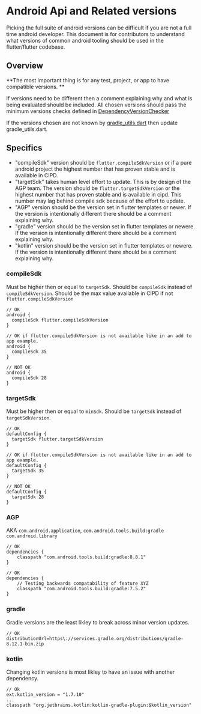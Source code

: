 # Android Api and Related versions

Picking the full suite of android versions can be difficult if you are not a full time android developer. 
This document is for contributors to understand what versions of common android tooling should be used in the flutter/flutter codebase. 

## Overview

**The most important thing is for any test, project, or app to have compatible versions. **

If versions need to be different then a comment explaining why and what is being evaluated should be included. 
All chosen versions should pass the minimum versions checks defined in [DependencyVersionChecker](https://github.com/flutter/flutter/blob/master/packages/flutter_tools/gradle/src/main/kotlin/DependencyVersionChecker.kt) 

If the versions chosen are not known by [gradle_utils.dart](https://github.com/flutter/flutter/blob/a16c447abcb695b4ca907d59e66dc87f4f7178d3/packages/flutter_tools/lib/src/android/gradle_utils.dart#L63) then update gradle_utils.dart. 

## Specifics

- "compileSdk" version should be `flutter.compileSdkVersion` or if a pure android project the highest number that has proven stable and is available in CIPD. 
- "targetSdk" takes human level effort to update. This is by design of the AGP team. The version should be `flutter.targetSdkVersion` or the highest number that has proven stable and is available in cipd. This number may lag behind compile sdk because of the effort to update.
- "AGP" version should be the version set in flutter templates or newer. If the version is intentionally different there should be a comment explaining why.
- "gradle" version should be the version set in flutter templates or newere. If the version is intentionally different there should be a comment explaining why.
- "kotlin" version should be the version set in flutter templates or newere. If the version is intentionally different there should be a comment explaining why.

### compileSdk 

Must be higher then or equal to `targetSdk`. 
Should be `compileSdk` instead of `compileSdkVersion`. 
Should be the max value available in CIPD if not `flutter.compileSdkVersion`

```
// OK
android {
  compileSdk flutter.compileSdkVersion
}
```

```
// OK if flutter.compileSdkVersion is not available like in an add to app example. 
android {
  compileSdk 35 
}
```

```
// NOT OK 
android {
  compileSdk 28
}
```

### targetSdk 

Must be higher then or equal to `minSdk`. 
Should be `targetSdk` instead of `targetSdkVersion`.

```
// OK
defaultConfig {
  targetSdk flutter.targetSdkVersion
}
```

```
// OK if flutter.compileSdkVersion is not available like in an add to app example. 
defaultConfig {
  targetSdk 35 
}
```

```
// NOT OK 
defaultConfig {
  targetSdk 28
}
```

### AGP

AKA `com.android.application`, `com.android.tools.build:gradle` `com.android.library`


```
// OK 
dependencies {
    classpath "com.android.tools.build:gradle:8.8.1"
}
```

```
// OK 
dependencies {
    // Testing backwards compatability of feature XYZ
    classpath "com.android.tools.build:gradle:7.5.2"
}
```

### gradle 

Gradle versions are the least likley to break across minor version updates. 

```
// OK 
distributionUrl=https\://services.gradle.org/distributions/gradle-8.12.1-bin.zip
```

### kotlin 

Changing kotlin versions is most likley to have an issue with another dependency. 

```
// Ok
ext.kotlin_version = "1.7.10"
...
classpath "org.jetbrains.kotlin:kotlin-gradle-plugin:$kotlin_version"
```

